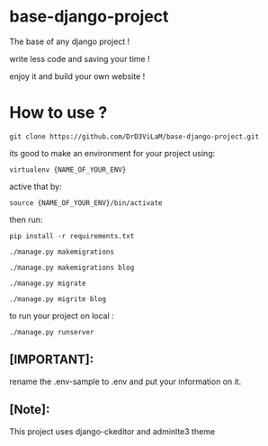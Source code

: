 # base-django-project
The base of any django project !

write less code and saving your time !

enjoy it and build your own website !

# How to use ?
`git clone https://github.com/DrD3ViLaM/base-django-project.git`

its good to make an environment for your project using:

`virtualenv {NAME_OF_YOUR_ENV}`

active that by:

`source {NAME_OF_YOUR_ENV}/bin/activate`

then run:

`pip install -r requirements.txt`

`./manage.py makemigrations`

`./manage.py makemigrations blog`

`./manage.py migrate`

`./manage.py migrite blog`

to run your project on local : 

`./manage.py runserver`


## [IMPORTANT]: 
rename the .env-sample to .env and put your information on it.

## [Note]:
This project uses django-ckeditor and adminlte3 theme
